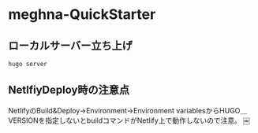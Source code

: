 # meghna-QuickStarter

## ローカルサーバー立ち上げ
`hugo server`

## NetlfiyDeploy時の注意点
NetlifyのBuild&Deploy→Environment→Environment variablesからHUGO＿VERSIONを指定しないとbuildコマンドがNetlify上で動作しないので注意。
￼